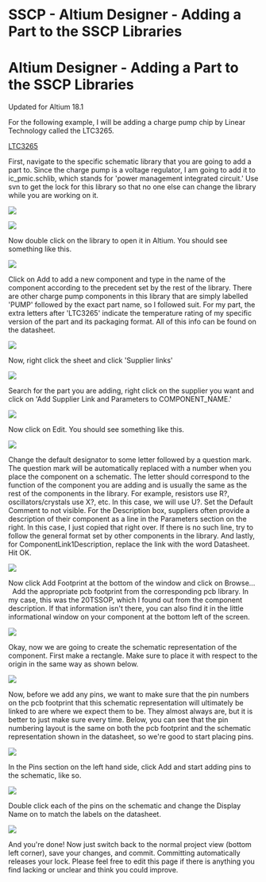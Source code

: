 # SSCP - Altium Designer - Adding a Part to the SSCP Libraries

# Altium Designer - Adding a Part to the SSCP Libraries

Updated for Altium 18.1

For the following example, I will be adding a charge pump chip by Linear Technology called the LTC3265. 

[LTC3265](http://cds.linear.com/docs/en/datasheet/3265fa.pdf)

First, navigate to the specific schematic library that you are going to add a part to. Since the charge pump is a voltage regulator, I am going to add it to ic_pmic.schlib, which stands for 'power management integrated circuit.' Use svn to get the lock for this library so that no one else can change the library while you are working on it.

![](../../../../../assets/image_f8fd9b107d.png)

![](../../../../../assets/image_c1e6e63f63.png)

Now double click on the library to open it in Altium. You should see something like this.

![](../../../../../assets/image_e28b5af83f.png)

Click on Add to add a new component and type in the name of the component according to the precedent set by the rest of the library. There are other charge pump components in this library that are simply labelled 'PUMP' followed by the exact part name, so I followed suit. For my part, the extra letters after 'LTC3265' indicate the temperature rating of my specific version of the part and its packaging format. All of this info can be found on the datasheet.

![](../../../../../assets/image_530481249a.png)

Now, right click the sheet and click 'Supplier links'

![](../../../../../assets/image_96128aa61b.png)

Search for the part you are adding, right click on the supplier you want and click on 'Add Supplier Link and Parameters to COMPONENT_NAME.' 

![](../../../../../assets/image_033b7d11af.png)

Now click on Edit. You should see something like this.

![](../../../../../assets/image_840f3ae020.png)

Change the default designator to some letter followed by a question mark. The question mark will be automatically replaced with a number when you place the component on a schematic. The letter should correspond to the function of the component you are adding and is usually the same as the rest of the components in the library. For example, resistors use R?, oscillators/crystals use X?, etc. In this case, we will use U?. Set the Default Comment to not visible. For the Description box, suppliers often provide a description of their component as a line in the Parameters section on the right. In this case, I just copied that right over. If there is no such line, try to follow the general format set by other components in the library. And lastly, for ComponentLink1Description, replace the link with the word Datasheet. Hit OK.

![](../../../../../assets/image_471f340334.png)

Now click Add Footprint at the bottom of the window and click on Browse...   Add the appropriate pcb footprint from the corresponding pcb library. In my case, this was the 20TSSOP, which I found out from the component description. If that information isn't there, you can also find it in the little informational window on your component at the bottom left of the screen.

![](../../../../../assets/image_8ddbeccaf5.png)

Okay, now we are going to create the schematic representation of the component. First make a rectangle. Make sure to place it with respect to the origin in the same way as shown below.

![](../../../../../assets/image_3b255efaff.png)

Now, before we add any pins, we want to make sure that the pin numbers on the pcb footprint that this schematic representation will ultimately be linked to are where we expect them to be. They almost always are, but it is better to just make sure every time. Below, you can see that the pin numbering layout is the same on both the pcb footprint and the schematic representation shown in the datasheet, so we're good to start placing pins.

![](../../../../../assets/image_254922b5d0.png)

In the Pins section on the left hand side, click Add and start adding pins to the schematic, like so.

![](../../../../../assets/image_06868f3858.png)

Double click each of the pins on the schematic and change the Display Name on to match the labels on the datasheet.

![](../../../../../assets/image_e4f6bbd687.png)

And you're done! Now just switch back to the normal project view (bottom left corner), save your changes, and commit. Committing automatically releases your lock. Please feel free to edit this page if there is anything you find lacking or unclear and think you could improve.

